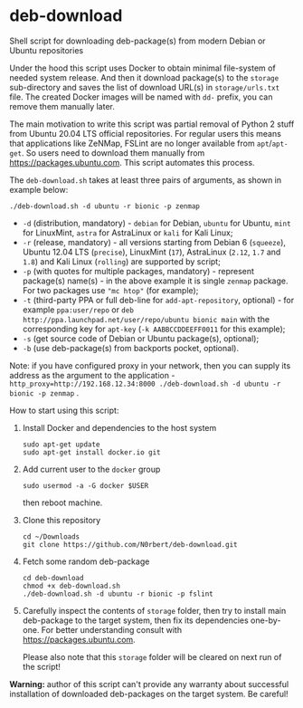 # deb-download

Shell script for downloading deb-package(s) from modern Debian or Ubuntu repositories

Under the hood this script uses Docker to obtain minimal file-system of needed system release. And then it download package(s) to the `storage` sub-directory and saves the list of download URL(s) in `storage/urls.txt` file. The created Docker images will be named with `dd-` prefix, you can remove them manually later.

The main motivation to write this script was partial removal of Python 2 stuff from Ubuntu 20.04 LTS official repositories. For regular users this means that applications like ZeNMap, FSLint are no longer available from `apt`/`apt-get`. So users need to download them manually from <https://packages.ubuntu.com>. This script automates this process.

The `deb-download.sh` takes at least three pairs of arguments, as shown in example below:

```
./deb-download.sh -d ubuntu -r bionic -p zenmap
```

* `-d` (distribution, mandatory) - `debian` for Debian, `ubuntu` for Ubuntu, `mint` for LinuxMint, `astra` for AstraLinux or `kali` for Kali Linux;
* `-r` (release, mandatory) - all versions starting from Debian 6 (`squeeze`), Ubuntu 12.04 LTS (`precise`), LinuxMint (`17`), AstraLinux (`2.12`, `1.7` and `1.8`) and Kali Linux (`rolling`) are supported by script;
* `-p` (with quotes for multiple packages, mandatory) - represent package(s) name(s) - in the above example it is single `zenmap` package. For two packages use `"mc htop"` (for example);
* `-t` (third-party PPA or full deb-line for `add-apt-repository`, optional) - for example `ppa:user/repo` or `deb http://ppa.launchpad.net/user/repo/ubuntu bionic main` with the corresponding key for `apt-key` (`-k AABBCCDDEEFF0011` for this example);
* `-s` (get source code of Debian or Ubuntu package(s), optional);
* `-b` (use deb-package(s) from backports pocket, optional).

Note: if you have configured proxy in your network, then you can supply its address as the argument to the application - `http_proxy=http://192.168.12.34:8000 ./deb-download.sh -d ubuntu -r bionic -p zenmap` .

How to start using this script:

1. Install Docker and dependencies to the host system
   
       sudo apt-get update
       sudo apt-get install docker.io git

1. Add current user to the `docker` group
   
       sudo usermod -a -G docker $USER
   
   then reboot machine.

1. Clone this repository

       cd ~/Downloads
       git clone https://github.com/N0rbert/deb-download.git

1. Fetch some random deb-package

       cd deb-download
       chmod +x deb-download.sh
       ./deb-download.sh -d ubuntu -r bionic -p fslint

1. Carefully inspect the contents of `storage` folder, then try to install main deb-package to the target system, then fix its dependencies one-by-one. For better understanding consult with <https://packages.ubuntu.com>.

   Please also note that this `storage` folder will be cleared on next run of the script!

**Warning:** author of this script can't provide any warranty about successful installation of downloaded deb-packages on the target system. Be careful!

